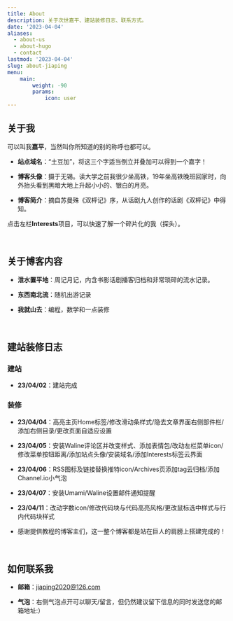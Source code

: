 ```yaml
---
title: About
description: 关于次世嘉平、建站装修日志、联系方式。
date: '2023-04-04'
aliases:
  - about-us
  - about-hugo
  - contact
lastmod: '2023-04-04'
slug: about-jiaping
menu:
    main: 
        weight: -90
        params:
            icon: user
---
```


## 关于我

可以叫我**嘉平**，当然叫你所知道的别的称呼也都可以。

* **站点域名**：“土豆加”，将这三个字适当倒立并叠加可以得到一个嘉字！

* **博客头像**：摄于无锡。读大学之前我很少坐高铁，19年坐高铁晚班回家时，向外抬头看到黑暗大地上升起小小的、银白的月亮。

* **博客简介**：摘自苏曼殊《双枰记》序，从话剧九人创作的话剧《双枰记》中得知。

点击左栏**Interests**项目，可以快速了解一个碎片化的我（探头）。

<br/>

## 关于博客内容

* **泄水置平地**：周记月记，内含书影话剧播客归档和非常琐碎的流水记录。

* **东西南北流**：随机出游记录

* **我就山去**：编程，数学和一点装修

<br>

## 建站装修日志

### 建站

* **23/04/02**：建站完成

### 装修

* **23/04/04**：高亮主页Home标签/修改滑动条样式/隐去文章界面右侧部件栏/添加右侧目录/更改页面自适应设置

* **23/04/05**：安装Waline评论区并改变样式、添加表情包/改动左栏菜单icon/修改菜单按钮距离/添加站点头像/安装域名/添加Interests标签云界面

* **23/04/06**：RSS图标及链接替换推特icon/Archives页添加tag云归档/添加Channel.io小气泡

* **23/04/07**：安装Umami/Waline设置邮件通知提醒

* **23/04/11**：改动字数icon/修改代码块与代码高亮风格/更改鼠标选中样式与行内代码块样式

* 感谢提供教程的博客主们，这一整个博客都是站在巨人的肩膀上搭建完成的！

<br/>

## 如何联系我

* **邮箱**：jiaping2020@126.com

* **气泡**：右侧气泡点开可以聊天/留言，但仍然建议留下信息的同时发送您的邮箱地址:）

<br/>
